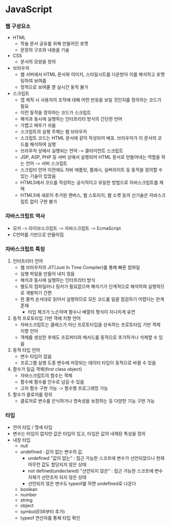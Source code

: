 # JavaScript

### 웹 구성요소
- HTML 
    - 학술 문서 공유를 위해 만들어진 포맷
    - 문장의 구조와 내용을 기술
- CSS
    - 문서의 모양을 정의
- 브라우저
    - 웹 서버에서 HTML 문서와 이미지, 스타일시트를 다운받아 이를 해석하고 포맷팅하여 보여줌
    - 정적으로 보여줄 뿐 실시간 동작 불가
- 스크립트 
    - 앱 제작 시 사용자의 조작에 대해 어떤 반응을 보일 것인지를 정의하는 코드가 필요
    - 이런 동작을 정의하는 코드가 스크립트
    - 해석과 동시에 실행하는 인터프리터 방식의 간단한 언어
    - 가볍고 배우기 쉬움
    - 스크립트의 실행 주체는 웹 브라우저
    - 스크립트 코드는 HTML 문서에 같이 작성되어 배포. 브라우저가 이 문서의 코드를 해석하여 실행
    - 브라우저 상에서 실행되는 언어 -> 클라이언트 스크립트
    - JSP, ASP, PHP 등 서버 상에서 실행되어 HTML 문서로 만들어내는 역할을 하는 언어 -> 서버 스크립트
    - 스크립터 언어 이전에도 자바 애플릿, 플래시, 실버라이트 등 동작을 정의할 수 있는 기술이 있었음
    - HTML5에서 코드를 작성하는 공식적이고 유일한 방법으로 자바스크립트를 채택
    - HTML5에 새로이 추가된 캔버스, 웹 스토리지, 웹 소켓 등의 신기술은 자바스크립트 없이 구현 불가    

### 자바스크립트 역사
- 모카 -> 라이브스크립트 -> 자바스크립트 -> EcmaScript
- C언어를 기반으로 만들어짐      

### 자바스크립트 특징

1. 인터프리터 언어
    - 웹 브라우저의 JIT(Just In Time Compiler)를 통해 빠른 컴파일 
    - 실행 파일을 만들어 내지 않음
    - 해석과 동시에 실행하는 인터프리터 방식
    - 별도의 컴파일러나 링커가 필요없으며 해석기가 단계적으로 해석하여 실행하므로 개발하기 간편
    - 한 줄씩 순서대로 읽어서 실행하므로 모든 코드를 일괄 점검하기 어렵다는 한계 존재
        - 타입 체크가 느슨하며 함수나 배열의 형식이 지나치게 유연
2. 동적 프로토타입 기반 객체 지향 언어
    - 자바스크립트는 클래스가 아닌 프로토타입을 상속하는 프로토타입 기반 객체 지향 언어
    - 객체를 생성한 후에도 프로퍼티와 메서드를 동적으로 추가하거나 삭제할 수 있음
3. 동적 타입 언어
    - 변수 타입이 없음
    - 프로그램 실행 도중 변수에 저장되는 데이터 타입이 동적으로 바뀔 수 있음
4. 함수가 일급 객체(first class object)
    - 자바스크립트의 함수는 객체
    - 함수에 함수를 인수로 넘길 수 있음
    - 고차 함수 구현 가능 -> 함수형 프로그래밍 가능
5. 함수가 클로저를 정의
    - 클로저로 변수를 은닉하거나 영속성을 보장하는 등 다양한 기능 구현 가능    

### 타입
- 언어 타입 /  명세 타입
- 변수는 타입이 없지만 값은 타입이 있고, 타입은 값의 내재된 특성을 정의
- 내장 타입
    - null
    - undefined : 값이 없는 변수의 값.
        - undefined "값이 없는" : 접근 가능한 스코프에 변수가 선언되었으나 현재 아무런 값도 할당되지 않은 상태
        - not defined(undeclared) "선언되지 않은" : 접근 가능한 스코프에 변수 자체가 선언조차 되지 않은 상태
        - 선언되지 않은 변수도 typeof를 하면 undefined로 나온다
    - boolean
    - number
    - string
    - object
    - symbol(ES6부터 추가)
    - typeof 연산자를 통해 타입 확인
